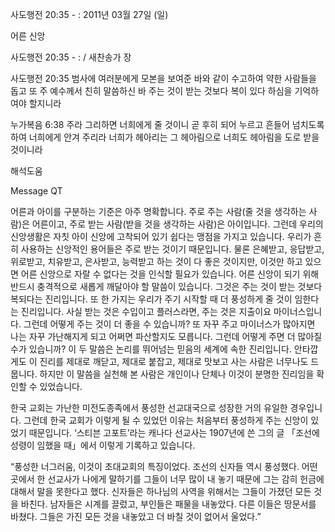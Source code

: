 사도행전 20:35 - : 
2011년 03월 27일 (일)

어른 신앙



사도행전 20:35 - : / 새찬송가  장


사도행전 20:35
범사에 여러분에게 모본을 보여준 바와 같이 수고하여 약한 사람들을 돕고 또 주 예수께서 친히 말씀하신 바 주는 것이 받는 것보다 복이 있다 하심을 기억하여야 할지니라

누가복음 6:38
주라 그리하면 너희에게 줄 것이니 곧 후히 되어 누르고 흔들어 넘치도록 하여 너희에게 안겨 주리라 너희가 헤아리는 그 헤아림으로 너희도 헤아림을 도로 받을 것이니라

해석도움





Message QT

어른과 아이를 구분하는 기준은 아주 명확합니다. 주로 주는 사람(줄 것을 생각하는 사람)은 어른이고, 주로 받는 사람(받을 것을 생각하는 사람)은 아이입니다. 그런데 우리의 신앙생활은 자칫 아이 신앙에 고착되어 있기 쉽다는 맹점을 가지고 있습니다. 우리가 흔히 사용하는 신앙적인 용어들은 주로 받는 것이기 때문입니다. 물론 은혜받고, 응답받고, 위로받고, 치유받고, 은사받고, 능력받고 하는 것이 다 좋은 것이지만, 이것만 하고 있으면 어른 신앙으로 자랄 수 없다는 것을 인식할 필요가 있습니다. 어른 신앙이 되기 위해 반드시 충격적으로 새롭게 깨달아야 할 말씀이 있습니다. 그것은 주는 것이 받는 것보다 복되다는 진리입니다. 또 한 가지는 우리가 주기 시작할 때 더 풍성하게 줄 것이 임한다는 진리입니다. 사실 받는 것은 수입이고 플러스라면, 주는 것은 지출이요 마이너스입니다. 그런데 어떻게 주는 것이 더 좋을 수 있습니까? 또 자꾸 주고 마이너스가 많아지면 나는 자꾸 가난해지게 되고 어쩌면 파산할지도 모릅니다. 그런데 어떻게 주면 더 많아질 수가 있습니까? 이 두 말씀은 논리를 뛰어넘는 믿음의 세계에 속한 진리입니다. 안타깝게도 이 진리를 제대로 깨닫고, 제대로 붙잡고, 제대로 맛보고 사는 사람은 너무나도 드뭅니다. 하지만 이 말씀을 실천해 본 사람은 개인이나 단체나 이것이 분명한 진리임을 확인할 수 있었습니다. 

한국 교회는 가난한 미전도종족에서 풍성한 선교대국으로 성장한 거의 유일한 경우입니다. 그런데 한국 교회가 이렇게 될 수 있었던 이유는 처음부터 풍성하게 주는 신앙이 있었기 때문입니다. ‘스티븐 고포트’라는 캐나다 선교사는 1907년에 쓴 그의 글 「조선에 성령이 임했을 때」에서 이렇게 기록하고 있습니다. 

“풍성한 너그러움, 이것이 초대교회의 특징이었다. 조선의 신자들 역시 풍성했다. 어떤 곳에서 한 선교사가 나에게 말하기를 그들이 너무 많이 내 놓기 때문에 그는 감히 헌금에 대해서 말을 못한다고 했다. 신자들은 하나님의 사역을 위해서는 그들이 가졌던 모든 것을 바친다. 남자들은 시계를 끌렀고, 부인들은 패물을 내놓았다. 다른 이들은 땅문서를 바쳤다. 그들은 가진 모든 것을 내놓았고 더 바칠 것이 없어서 울었다.”
